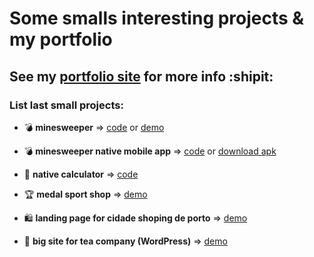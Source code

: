 # Some smalls interesting projects & my portfolio

## See my [portfolio site](https://broodd.github.io) for more info :shipit:

### List last small projects:
- :bomb: **minesweeper** => [code](https://github.com/BroodD/broodd.github.io/tree/master/works/minesweeper) or [demo](https://broodd.github.io/works/minesweeper/)

- :bomb: **minesweeper native mobile app** => [code](https://github.com/BroodD/vue/tree/master/minesweep) or [download apk](https://broodd.github.io/works/minesweeper)

- 📲 **native calculator** => [code](https://github.com/BroodD/vue/tree/master/calculator)

- :trophy: **medal sport shop** => [demo](https://broodd.github.io/works/medal/index.html)

- 🛍 **landing page for cidade shoping de porto** => [demo](https://broodd.github.io/works/medal/index.html)

- 🌲 **big site for tea company (WordPress)** => [demo](https://ecoproduct.if.ua/uk)
